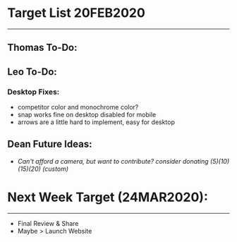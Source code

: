 # Target List 20FEB2020
----

## Thomas To-Do:
 
## Leo To-Do:
### Desktop Fixes:
- competitor color and monochrome color?
- snap works fine on desktop disabled for mobile 
- arrows are a little hard to implement, easy for desktop 
  
## Dean Future Ideas:
- *Can't afford a camera, but want to contribute? consider donating ($5) ($10) ($15) ($20) (custom)*
  
# Next Week Target (24MAR2020):
----
- Final Review & Share
- Maybe > Launch Website


